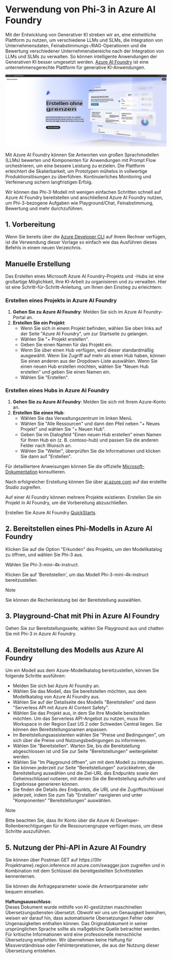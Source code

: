 # **Verwendung von Phi-3 in Azure AI Foundry**

Mit der Entwicklung von Generativer KI streben wir an, eine einheitliche Plattform zu nutzen, um verschiedene LLMs und SLMs, die Integration von Unternehmensdaten, Feinabstimmungs-/RAG-Operationen und die Bewertung verschiedener Unternehmensbereiche nach der Integration von LLMs und SLMs zu verwalten. So können intelligente Anwendungen der Generativen KI besser umgesetzt werden. [Azure AI Foundry](https://ai.azure.com) ist eine unternehmensgerechte Plattform für generative KI-Anwendungen.

![aistudo](../../../../translated_images/aifoundry_home.ffa4fe13d11f26171097f8666a1db96ac0979ffa1adde80374c60d1136c7e1de.de.png)

Mit Azure AI Foundry können Sie Antworten von großen Sprachmodellen (LLMs) bewerten und Komponenten für Anwendungen mit Prompt Flow orchestrieren, um eine bessere Leistung zu erzielen. Die Plattform erleichtert die Skalierbarkeit, um Prototypen mühelos in vollwertige Produktionslösungen zu überführen. Kontinuierliches Monitoring und Verfeinerung sichern langfristigen Erfolg.

Wir können das Phi-3-Modell mit wenigen einfachen Schritten schnell auf Azure AI Foundry bereitstellen und anschließend Azure AI Foundry nutzen, um Phi-3-bezogene Aufgaben wie Playground/Chat, Feinabstimmung, Bewertung und mehr durchzuführen.

## **1. Vorbereitung**

Wenn Sie bereits über die [Azure Developer CLI](https://learn.microsoft.com/azure/developer/azure-developer-cli/overview?WT.mc_id=aiml-138114-kinfeylo) auf Ihrem Rechner verfügen, ist die Verwendung dieser Vorlage so einfach wie das Ausführen dieses Befehls in einem neuen Verzeichnis.

## Manuelle Erstellung

Das Erstellen eines Microsoft Azure AI Foundry-Projekts und -Hubs ist eine großartige Möglichkeit, Ihre KI-Arbeit zu organisieren und zu verwalten. Hier ist eine Schritt-für-Schritt-Anleitung, um Ihnen den Einstieg zu erleichtern:

### Erstellen eines Projekts in Azure AI Foundry

1. **Gehen Sie zu Azure AI Foundry**: Melden Sie sich im Azure AI Foundry-Portal an.
2. **Erstellen Sie ein Projekt**:
   - Wenn Sie sich in einem Projekt befinden, wählen Sie oben links auf der Seite "Azure AI Foundry", um zur Startseite zu gelangen.
   - Wählen Sie "+ Projekt erstellen".
   - Geben Sie einen Namen für das Projekt ein.
   - Wenn Sie über einen Hub verfügen, wird dieser standardmäßig ausgewählt. Wenn Sie Zugriff auf mehr als einen Hub haben, können Sie einen anderen aus der Dropdown-Liste auswählen. Wenn Sie einen neuen Hub erstellen möchten, wählen Sie "Neuen Hub erstellen" und geben Sie einen Namen ein.
   - Wählen Sie "Erstellen".

### Erstellen eines Hubs in Azure AI Foundry

1. **Gehen Sie zu Azure AI Foundry**: Melden Sie sich mit Ihrem Azure-Konto an.
2. **Erstellen Sie einen Hub**:
   - Wählen Sie das Verwaltungszentrum im linken Menü.
   - Wählen Sie "Alle Ressourcen" und dann den Pfeil neben "+ Neues Projekt" und wählen Sie "+ Neuen Hub".
   - Geben Sie im Dialogfeld "Einen neuen Hub erstellen" einen Namen für Ihren Hub ein (z. B. contoso-hub) und passen Sie die anderen Felder nach Wunsch an.
   - Wählen Sie "Weiter", überprüfen Sie die Informationen und klicken Sie dann auf "Erstellen".

Für detailliertere Anweisungen können Sie die offizielle [Microsoft-Dokumentation](https://learn.microsoft.com/azure/ai-studio/how-to/create-projects) konsultieren.

Nach erfolgreicher Erstellung können Sie über [ai.azure.com](https://ai.azure.com/) auf das erstellte Studio zugreifen.

Auf einer AI Foundry können mehrere Projekte existieren. Erstellen Sie ein Projekt in AI Foundry, um die Vorbereitung abzuschließen.

Erstellen Sie Azure AI Foundry [QuickStarts](https://learn.microsoft.com/azure/ai-studio/quickstarts/get-started-code).

## **2. Bereitstellen eines Phi-Modells in Azure AI Foundry**

Klicken Sie auf die Option "Erkunden" des Projekts, um den Modellkatalog zu öffnen, und wählen Sie Phi-3 aus.

Wählen Sie Phi-3-mini-4k-instruct.

Klicken Sie auf 'Bereitstellen', um das Modell Phi-3-mini-4k-instruct bereitzustellen.

> [!NOTE]
>
> Sie können die Rechenleistung bei der Bereitstellung auswählen.

## **3. Playground-Chat mit Phi in Azure AI Foundry**

Gehen Sie zur Bereitstellungsseite, wählen Sie Playground aus und chatten Sie mit Phi-3 in Azure AI Foundry.

## **4. Bereitstellung des Modells aus Azure AI Foundry**

Um ein Modell aus dem Azure-Modellkatalog bereitzustellen, können Sie folgende Schritte ausführen:

- Melden Sie sich bei Azure AI Foundry an.
- Wählen Sie das Modell, das Sie bereitstellen möchten, aus dem Modellkatalog von Azure AI Foundry aus.
- Wählen Sie auf der Detailseite des Modells "Bereitstellen" und dann "Serverless API mit Azure AI Content Safety".
- Wählen Sie das Projekt aus, in dem Sie Ihre Modelle bereitstellen möchten. Um das Serverless API-Angebot zu nutzen, muss Ihr Workspace in der Region East US 2 oder Schweden Central liegen. Sie können den Bereitstellungsnamen anpassen.
- Im Bereitstellungsassistenten wählen Sie "Preise und Bedingungen", um sich über die Preise und Nutzungsbedingungen zu informieren.
- Wählen Sie "Bereitstellen". Warten Sie, bis die Bereitstellung abgeschlossen ist und Sie zur Seite "Bereitstellungen" weitergeleitet werden.
- Wählen Sie "Im Playground öffnen", um mit dem Modell zu interagieren.
- Sie können jederzeit zur Seite "Bereitstellungen" zurückkehren, die Bereitstellung auswählen und die Ziel-URL des Endpunkts sowie den Geheimschlüssel notieren, mit denen Sie die Bereitstellung aufrufen und Ergebnisse generieren können.
- Sie finden die Details des Endpunkts, die URL und die Zugriffsschlüssel jederzeit, indem Sie zum Tab "Erstellen" navigieren und unter "Komponenten" "Bereitstellungen" auswählen.

> [!NOTE]
> Bitte beachten Sie, dass Ihr Konto über die Azure AI Developer-Rollenberechtigungen für die Ressourcengruppe verfügen muss, um diese Schritte auszuführen.

## **5. Nutzung der Phi-API in Azure AI Foundry**

Sie können über Postman GET auf https://{Ihr Projektname}.region.inference.ml.azure.com/swagger.json zugreifen und in Kombination mit dem Schlüssel die bereitgestellten Schnittstellen kennenlernen.

Sie können die Anfrageparameter sowie die Antwortparameter sehr bequem einsehen.

**Haftungsausschluss**:  
Dieses Dokument wurde mithilfe von KI-gestützten maschinellen Übersetzungsdiensten übersetzt. Obwohl wir uns um Genauigkeit bemühen, weisen wir darauf hin, dass automatisierte Übersetzungen Fehler oder Ungenauigkeiten enthalten können. Das Originaldokument in seiner ursprünglichen Sprache sollte als maßgebliche Quelle betrachtet werden. Für kritische Informationen wird eine professionelle menschliche Übersetzung empfohlen. Wir übernehmen keine Haftung für Missverständnisse oder Fehlinterpretationen, die aus der Nutzung dieser Übersetzung entstehen.